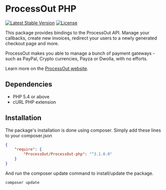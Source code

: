 ProcessOut PHP
==============

[![Latest Stable Version](https://poser.pugx.org/processout/processout-php/v/stable)](https://packagist.org/packages/processout/processout-php)
[![License](https://poser.pugx.org/processout/processout-php/license)](https://packagist.org/packages/processout/processout-php)

This package provides bindings to the ProcessOut API. Manage your callbacks, create new invoices, redirect your users to a newly generated checkout page and more. 

ProcessOut makes you able to manage a bunch of payment gateways - such as PayPal, Crypto currencies, Payza or Dwolla, with no efforts. 

Learn more on the [ProcessOut website](https://www.processout.com).

Dependencies
------------

* PHP 5.4 or above
* cURL PHP extension

Installation
------------

The package's installation is done using composer. Simply add these lines to your composer.json

``` json
{
    "require": {
        "ProcessOut/ProcessOut-php": "^3.1.0.0"
    }
}
```

And run the composer update command to install/update the package.

``` sh
composer update
```
